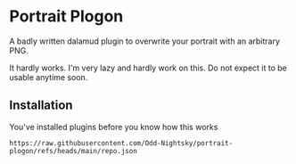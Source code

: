# Portrait Plogon
A badly written dalamud plugin to overwrite your portrait with an arbitrary PNG.

It hardly works. I'm very lazy and hardly work on this. Do not expect it to be usable anytime soon.
## Installation

You've installed plugins before you know how this works

```
https://raw.githubusercontent.com/Odd-Nightsky/portrait-plogon/refs/heads/main/repo.json
```
    
